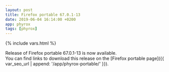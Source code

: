 ```yaml
---
layout: post
title: Firefox portable 67.0.1-13
date: 2019-06-04 16:14:00 +0200
app: phyrox
tags: [phyrox]
---
```

{% include vars.html %}

Release of Firefox portable 67.0.1-13 is now available.<br />
You can find links to download this release on the [Firefox portable page]({{ var_seo_url | append: '/app/phyrox-portable/' }}).